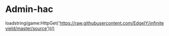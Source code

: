 # Admin-hac
loadstring(game:HttpGet('https://raw.githubusercontent.com/EdgeIY/infiniteyield/master/source'))()
